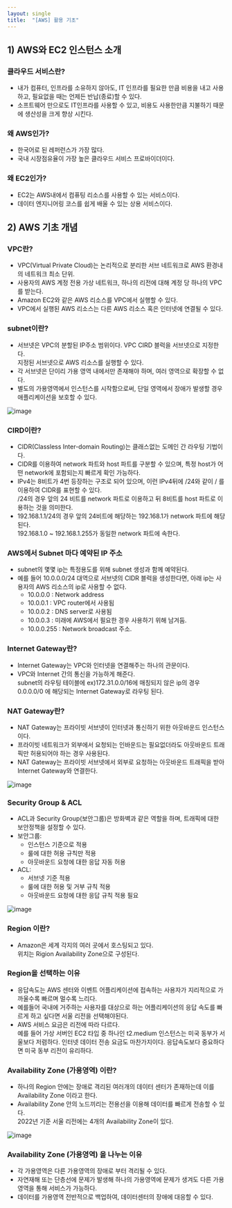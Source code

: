 ```yaml
---
layout: single
title:  "[AWS] 활용 기초"
---
```



## 1) AWS와 EC2 인스턴스 소개


### 클라우드 서비스란?
- 내가 컴퓨터, 인프라를 소유하지 않아도, IT 인프라를 필요한 만큼 비용을 내고 사용하고, 필요없을 때는 언제든 반납(종료)할 수 있다.
- 소프트웨어 만으로도 IT인프라를 사용할 수 있고, 비용도 사용한만큼 지불하기 때문에 생산성을 크게 향상 시킨다.


### 왜 AWS인가?
- 한국어로 된 레퍼런스가 가장 많다.
- 국내 시장점유율이 가장 높은 클라우드 서비스 프로바이더이다.


### 왜 EC2인가?
- EC2는 AWS내에서 컴퓨팅 리소스를 사용할 수 있는 서비스이다.
- 데이터 엔지니어링 코스를 쉽게 배울 수 있는 상용 서비스이다.


## 2) AWS 기초 개념


### VPC란?
- VPC(Virtual Private Cloud)는 논리적으로 분리한 서브 네트워크로 AWS 환경내의 네트워크 최소 단위.
- 사용자의 AWS 계정 전용 가상 네트워크, 하나의 리전에 대해 계정 당 하나의 VPC를 받는다.
- Amazon EC2와 같은 AWS 리소스를 VPC에서 실행할 수 있다.
- VPC에서 실행된 AWS 리소스는 다른 AWS 리소스 혹은 인터넷에 연결될 수 있다.


### subnet이란?
- 서브넷은 VPC의 분할된 IP주소 범위이다.    VPC CIRD 블럭을 서브넷으로 지정한다.   
지정된 서브넷으로 AWS 리소스를 실행할 수 있다.
- 각 서브넷은 단이리 가용 영역 내에서만 존재해야 하며, 여러 영역으로 확장할 수 없다.
- 별도의 가용영역에서 인스턴스를 시작함으로써, 단일 영역에서 장애가 발생할 경우 애플리케이션을 보호할 수 있다.

![image](https://user-images.githubusercontent.com/55589616/184460675-08eba205-d97a-4924-8c0c-a0ff505e9f63.png)


### CIRD이란?
- CIDR(Classless Inter-domain Routing)는 클래스없는 도메인 간 라우팅 기법이다.
- CIDR를 이용하여 network 파트와 host 파트를 구분할 수 있으며, 특정 host가 어떤 network에 포함되는지 빠르게 확인 가능하다.
- IPv4는 8비트가 4번 등장하는 구조로 되어 있으며, 이런 IPv4뒤에 /24와 같이 / 를 이용하여 CIDR를 표현할 수 있다.   
/24의 경우 앞의 24 비트를 network 파트로 이용하고 뒤 8비트를 host 파트로 이용하는 것을 의미한다.
- 192.168.1.1/24의 경우 앞의 24비트에 해당하는 192.168.1가 network 파트에 해당된다.   
192.168.1.0 ~ 192.168.1.255가 동일한 network 파트에 속한다.


### AWS에서 Subnet 마다 예약된 IP 주소
- subnet의 몇몇 ip는 특정용도를 위해 subnet 생성과 함께 예약된다.
- 예를 들어 10.0.0.0/24 대역으로 서브넷의 CIDR 블럭을 생성한다면, 아래 ip는 사용자의 AWS 리소스의 ip로 사용할 수 없다.
    - 10.0.0.0 : Network address   
    - 10.0.0.1 : VPC router에서 사용됨   
    - 10.0.0.2 : DNS server로 사용됨   
    - 10.0.0.3 : 미래에 AWS에서 필요한 경우 사용하기 위해 남겨둠.   
    - 10.0.0.255 : Network broadcast 주소.   


### Internet Gateway란?
- Internet Gateway는 VPC와 인터넷을 연결해주는 하나의 관문이다.
- VPC와 Internet 간의 통신을 가능하게 해준다.   
subnet의 라우팅 테이블에 ex)172.31.0.0/16에 매칭되지 않은 ip의 경우 0.0.0.0/0 에 해당되는 Internet Gateway로 라우팅 된다.


### NAT Gateway란?
- NAT Gateway는 프라이빗 서브넷이 인터넷과 통신하기 위한 아웃바운드 인스턴스이다.
- 프라이빗 네트워크가 외부에서 요청되는 인바운드는 필요없더라도 아웃바운드 트래픽만 허용되어야 하는 경우 사용된다.
- NAT Gateway는 프라이빗 서브넷에서 외부로 요청하는 아웃바운드 트래픽을 받아 Internet Gateway와 연결한다.

![image](https://user-images.githubusercontent.com/55589616/184460713-b6778c24-ec15-4dad-8a66-e12a515f6423.png)


### Security Group & ACL
- ACL과 Security Group(보안그룹)은 방화벽과 같은 역할을 하며, 트래픽에 대한 보안정책을 설정할 수 있다.
- 보안그룹:
    - 인스턴스 기준으로 적용
    - 룰에 대한 허용 규칙만 적용
    - 아웃바운드 요청에 대한 응답 자동 허용
- ACL:
    - 서브넷 기준 적용
    - 룰에 대한 허용 및 거부 규칙 적용
    - 아웃바운드 요청에 대한 응답 규칙 적용 필요

![image](https://user-images.githubusercontent.com/55589616/184460754-31628f67-f726-4bfa-98cb-70394805a0ad.png)


### Region 이란?
- Amazon은 세계 각지의 여러 곳에서 호스팅되고 있다.   
위치는 Rigion Availability Zone으로 구성된다.


### Region을 선택하는 이유
- 응답속도는 AWS 센터와 이벤트 어플리케이션에 접속하는 사용자가 지리적으로 가까울수록 빠르며 멀수록 느리다.
- 예를들어 국내에 거주하는 사용자를 대상으로 하는 어플리케이션의 응답 속도를 빠르게 하고 싶다면 서울 리전을 선택해야된다.
- AWS 서비스 요금은 리전에 따라 다르다.   
예를 들어 가상 서버인 EC2 타입 중 하나인 t2.medium 인스턴스는 미국 동부가 서울보다 저렴하다. 인터넷 데이터 전송 요금도 마찬가지이다. 응답속도보다 중요하다면 미국 동부 리전이 유리하다.


### Availability Zone (가용영역) 이란?
- 하나의 Region 안에는 장애로 격리된 여러개의 데이터 센터가 존재하는데 이를 Availability Zone 이라고 한다.
- Availability Zone 안의 노드끼리는 전용선을 이용해 데이터를 빠르게 전송할 수 있다.   
2022년 기준 서울 리전에는 4개의 Availability Zone이 있다. 

![image](https://user-images.githubusercontent.com/55589616/184461209-cedd8868-b54e-4d06-ab48-4a14424c8334.png)


### Availability Zone (가용영역) 을 나누는 이유
- 각 가용영역은 다른 가용영역의 장애로 부터 격리될 수 있다.
- 자연재해 또는 단층선에 문제가 발생해 하나의 가용영역에 문제가 생겨도 다른 가용영역을 통해 서비스가 가능하다.
- 데이터를 가용영역 전반적으로 백업하여, 데이터센터의 장애에 대응할 수 있다.

